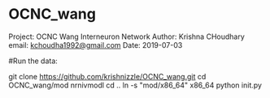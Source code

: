 # OCNC_wang

Project: OCNC Wang Interneuron Network
Author: Krishna CHoudhary
email: kchoudha1992@gmail.com
Date: 2019-07-03

#Run the data: 

git clone https://github.com/krishnizzle/OCNC_wang.git
cd OCNC_wang/mod
nrnivmodl
cd ..
ln -s "mod/x86_64" x86_64
python init.py
